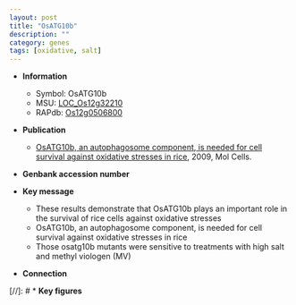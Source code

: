 ```yaml
---
layout: post
title: "OsATG10b"
description: ""
category: genes
tags: [oxidative, salt]
---
```


* **Information**  
    + Symbol: OsATG10b  
    + MSU: [LOC_Os12g32210](http://rice.plantbiology.msu.edu/cgi-bin/ORF_infopage.cgi?orf=LOC_Os12g32210)  
    + RAPdb: [Os12g0506800](http://rapdb.dna.affrc.go.jp/viewer/gbrowse_details/irgsp1?name=Os12g0506800)  

* **Publication**  
    + [OsATG10b, an autophagosome component, is needed for cell survival against oxidative stresses in rice](http://www.ncbi.nlm.nih.gov/pubmed?term=OsATG10b,+an+autophagosome+component,+is+needed+for+cell+survival+against+oxidative+stresses+in+rice%5BTitle%5D), 2009, Mol Cells.

* **Genbank accession number**  

* **Key message**  
    + These results demonstrate that OsATG10b plays an important role in the survival of rice cells against oxidative stresses
    + OsATG10b, an autophagosome component, is needed for cell survival against oxidative stresses in rice
    + Those osatg10b mutants were sensitive to treatments with high salt and methyl viologen (MV)

* **Connection**  

[//]: # * **Key figures**  


